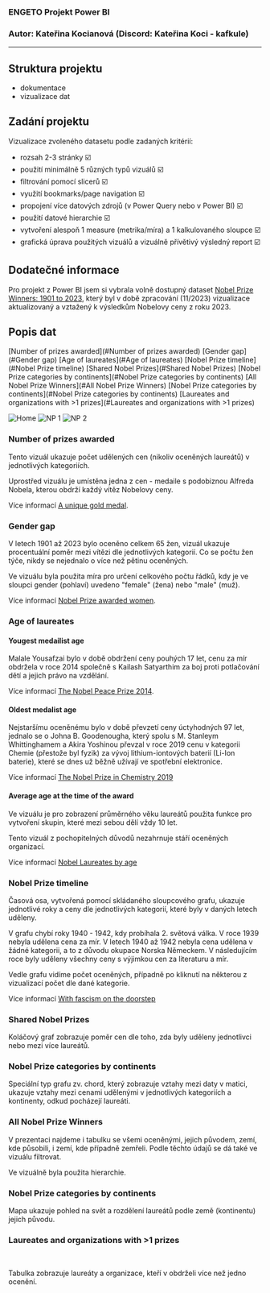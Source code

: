 ### ENGETO Projekt Power BI
### Autor: Kateřina Kocianová (Discord: Kateřina Koci - kafkule)
-----



## Struktura projektu

- dokumentace
- vizualizace dat



## Zadání projektu

Vizualizace zvoleného datasetu podle zadaných kritérií:

- rozsah 2-3 stránky :ballot_box_with_check:
- použití minimálně 5 různých typů vizuálů :ballot_box_with_check:
- filtrování pomocí slicerů :ballot_box_with_check:
- využití bookmarks/page navigation :ballot_box_with_check:
- propojení více datových zdrojů (v Power Query nebo v Power BI) :ballot_box_with_check:
- použití datové hierarchie :ballot_box_with_check:
- vytvoření alespoň 1 measure (metrika/míra) a 1 kalkulovaného sloupce :ballot_box_with_check:
- grafická úprava použitých vizuálů a vizuálně přívětivý výsledný report :ballot_box_with_check:



## Dodatečné informace

Pro projekt z Power BI jsem si vybrala volně dostupný dataset [Nobel Prize Winners: 1901 to 2023](https://www.kaggle.com/datasets/sazidthe1/nobel-prize-data), který byl v době zpracování (11/2023) vizualizace aktualizovaný a vztažený k výsledkům Nobelovy ceny z roku 2023.



## Popis dat

[Number of prizes awarded](#Number of prizes awarded)
[Gender gap](#Gender gap)
[Age of laureates](#Age of laureates)
[Nobel Prize timeline](#Nobel Prize timeline)
[Shared Nobel Prizes](#Shared Nobel Prizes)
[Nobel Prize categories by continents](#Nobel Prize categories by continents)
[All Nobel Prize Winners](#All Nobel Prize Winners)
[Nobel Prize categories by continents](#Nobel Prize categories by continents)
[Laureates and organizations with >1 prizes](#Laureates and organizations with >1 prizes)

![Home]()
![NP 1]()
![NP 2]()



### Number of prizes awarded

Tento vizuál ukazuje počet udělených cen (nikoliv oceněných laureátů) v jednotlivých kategoriích. 

Uprostřed vizuálu je umístěna jedna z cen - medaile s podobiznou Alfreda Nobela, kterou obdrží každý vítěz Nobelovy ceny. 

Více informací [A unique gold medal](https://www.nobelprize.org/prizes/about/the-nobel-medals-and-the-medal-for-the-prize-in-economic-sciences/).


### Gender gap 

V letech 1901 až 2023 bylo oceněno celkem 65 žen, vizuál ukazuje procentuální poměr mezi vítězi dle jednotlivých kategorií. Co se počtu žen týče, nikdy se nejednalo o více než pětinu oceněných. 

Ve vizuálu byla použita míra pro určení celkového počtu řádků, kdy je ve sloupci gender (pohlaví) uvedeno "female" (žena) nebo "male" (muž).

Více informací [Nobel Prize awarded women](https://www.nobelprize.org/prizes/lists/nobel-prize-awarded-women/).


### Age of laureates

#### Yougest medailist age 

Malale Yousafzai bylo v době obdržení ceny pouhých 17 let, cenu za mír obdržela v roce 2014 společně s Kailash Satyarthim za boj proti potlačování dětí a jejich právo na vzdělání. 

Více informací [The Nobel Peace Prize 2014](https://www.nobelprize.org/prizes/peace/2014/summary/).

#### Oldest medalist age

Nejstaršímu oceněnému bylo v době převzetí ceny úctyhodných 97 let, jednalo se o Johna B. Goodenougha, který spolu s M. Stanleym Whittinghamem a Akira Yoshinou převzal v roce 2019 cenu v kategorii Chemie (přestože byl fyzik) za vývoj lithium-iontových baterií (Li-Ion baterie), které se dnes už běžně užívají ve spotřební elektronice.

Více informací [The Nobel Prize in Chemistry 2019](https://www.nobelprize.org/prizes/chemistry/2019/summary/)

#### Average age at the time of the award

Ve vizuálu je pro zobrazení průměrného věku laureátů použita funkce pro vytvoření skupin, které mezi sebou dělí vždy 10 let.

Tento vizuál z pochopitelných důvodů nezahrnuje stáří oceněných organizací.

Více informací [Nobel Laureates by age](https://www.nobelprize.org/prizes/lists/nobel-laureates-by-age/)


### Nobel Prize timeline

Časová osa, vytvořená pomocí skládaného sloupcového grafu, ukazuje jednotlivé roky a ceny dle jednotlivých kategorií, které byly v daných letech uděleny.

V grafu chybí roky 1940 - 1942, kdy probíhala 2. světová válka. V roce 1939 nebyla udělena cena za mír. V letech 1940 až 1942 nebyla cena udělena v žádné kategorii, a to z důvodu okupace Norska Německem. V následujícím roce byly uděleny všechny ceny s výjimkou cen za literaturu a mír.

Vedle grafu vidíme počet oceněných, případně po kliknutí na některou z vizualizací počet dle dané kategorie.

Více informací [With fascism on the doorstep](https://nobelprize.org/prizes/themes/with-fascism-on-the-doorstep-the-nobel-institution-in-norway-1940-1945/)


### Shared Nobel Prizes

Koláčový graf zobrazuje poměr cen dle toho, zda byly uděleny jednotlivci nebo mezi více laureátů.


### Nobel Prize categories by continents

Speciální typ grafu zv. chord, který zobrazuje vztahy mezi daty v matici, ukazuje vztahy mezi cenami udělenými v jednotlivých kategoriích a kontinenty, odkud pocházejí laureáti.


### All Nobel Prize Winners

V prezentaci najdeme i tabulku se všemi oceněnými, jejich původem, zemí, kde působili, i zemí, kde případně zemřeli. Podle těchto údajů se dá také ve vizuálu filtrovat.

Ve vizuálně byla použita hierarchie.


### Nobel Prize categories by continents

Mapa ukazuje pohled na svět a rozdělení laureátů podle země (kontinentu) jejich původu.


### Laureates and organizations with >1 prizes
  

Tabulka zobrazuje laureáty a organizace, kteří v obdrželi více než jedno ocenění.